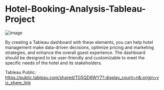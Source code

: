 # Hotel-Booking-Analysis-Tableau-Project

![image](https://github.com/singh-pawan/Hotel-Booking-Analysis-Tableau-Project/assets/140798575/5c1d1e47-2207-4091-84e9-217a2d6b86c9)


By creating a Tableau dashboard with these elements, you can help hotel management make data-driven decisions, optimize pricing and marketing strategies, and enhance the overall guest experience. The dashboard should be designed to be user-friendly and customizable to meet the specific needs of the hotel and its stakeholders.

Tableau Public:
https://public.tableau.com/shared/TG5QD6WY7?:display_count=n&:origin=viz_share_link
